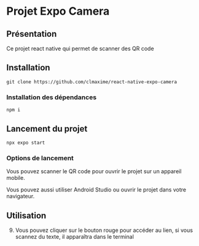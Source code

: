 # Projet Expo Camera

## Présentation

Ce projet react native qui permet de scanner des QR code

## Installation

```ssh
git clone https://github.com/clmaxime/react-native-expo-camera
```

### Installation des dépendances

```ssh
npm i
```

## Lancement du projet

```ssh
npx expo start
```

### Options de lancement

Vous pouvez scanner le QR code pour ouvrir le projet sur un appareil mobile.

Vous pouvez aussi utiliser Android Studio ou ouvrir le projet dans votre navigateur.

## Utilisation

9. Vous pouvez cliquer sur le bouton rouge pour accéder au lien, si vous scannez du texte, il apparaîtra dans le terminal
